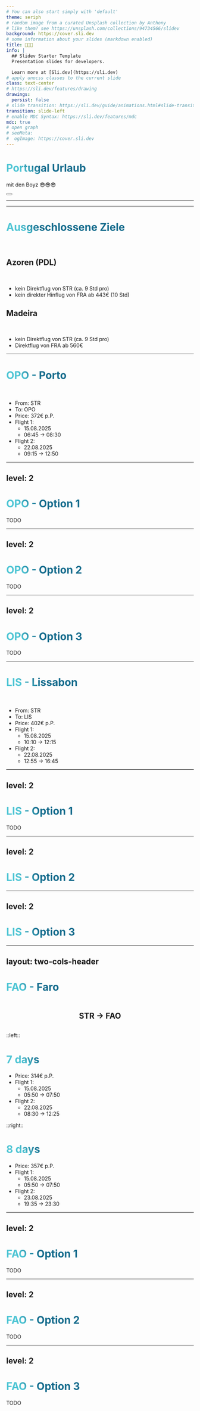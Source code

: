 ```yaml
---
# You can also start simply with 'default'
theme: seriph
# random image from a curated Unsplash collection by Anthony
# like them? see https://unsplash.com/collections/94734566/slidev
background: https://cover.sli.dev
# some information about your slides (markdown enabled)
title: 🛫🇵🇹
info: |
  ## Slidev Starter Template
  Presentation slides for developers.

  Learn more at [Sli.dev](https://sli.dev)
# apply unocss classes to the current slide
class: text-center
# https://sli.dev/features/drawing
drawings:
  persist: false
# slide transition: https://sli.dev/guide/animations.html#slide-transitions
transition: slide-left
# enable MDC Syntax: https://sli.dev/features/mdc
mdc: true
# open graph
# seoMeta:
#  ogImage: https://cover.sli.dev
---
```


# Portugal Urlaub

mit den Boyz 😎😎😎

<div class="abs-br m-6 text-xl">
  <button @click="$slidev.nav.openInEditor()" title="Open in Editor" class="slidev-icon-btn">
    <carbon:edit />
  </button>
  <a href="https://github.com/slidevjs/slidev" target="_blank" class="slidev-icon-btn">
    <carbon:logo-github />
  </a>
</div>

<!--
The last comment block of each slide will be treated as slide notes. It will be visible and editable in Presenter Mode along with the slide. [Read more in the docs](https://sli.dev/guide/syntax.html#notes)
-->


---

<Toc text-sm minDepth="1" maxDepth="2" />

<style>
h1 {
  background-color: #2B90B6;
  background-image: linear-gradient(45deg, #4EC5D4 10%, #146b8c 20%);
  background-size: 100%;
  -webkit-background-clip: text;
  -moz-background-clip: text;
  -webkit-text-fill-color: transparent;
  -moz-text-fill-color: transparent;
}
</style>

<!--
Here is another comment.
-->

---

# Ausgeschlossene Ziele
<br>
<h2>Azoren (PDL)</h2>
<br>

  - kein Direktflug von STR (ca. 9 Std pro)
  - kein direkter Hinflug von FRA ab 443€ (10 Std)


<h2>Madeira</h2>
<br>

- kein Direktflug von STR (ca. 9 Std pro)
- Direktflug von FRA ab 560€


---

# OPO - Porto

<br>

- From: STR
- To: OPO
- Price: 372€ p.P.
- Flight 1:
  - 15.08.2025
  - 06:45 -> 08:30
- Flight 2:
  - 22.08.2025
  - 09:15 -> 12:50


---
level: 2
---

# OPO - Option 1

TODO

---
level: 2
---

# OPO - Option 2

TODO

---
level: 2
---

# OPO - Option 3

TODO

---

# LIS - Lissabon

<br>

- From: STR
- To: LIS
- Price: 402€ p.P.
- Flight 1:
  - 15.08.2025
  - 10:10 -> 12:15
- Flight 2:
  - 22.08.2025
  - 12:55 -> 16:45


---
level: 2
---

# LIS - Option 1

TODO

---
level: 2
---

# LIS - Option 2



---
level: 2
---

# LIS - Option 3



---
layout: two-cols-header
---

# FAO - Faro
<div style="display:flex;align-items:center;justify-content:center">

<h2> STR -> FAO </h2>

</div>

::left::

# 7 days

- Price: 314€ p.P.
- Flight 1:
  - 15.08.2025
  - 05:50 -> 07:50
- Flight 2:
  - 22.08.2025
  - 08:30 -> 12:25

::right::

# 8 days

- Price: 357€ p.P.
- Flight 1:
  - 15.08.2025
  - 05:50 -> 07:50
- Flight 2:
  - 23.08.2025
  - 19:35 -> 23:30


---
level: 2
---

# FAO - Option 1

TODO

---
level: 2
---

# FAO - Option 2

TODO

---
level: 2
---

# FAO - Option 3

TODO
